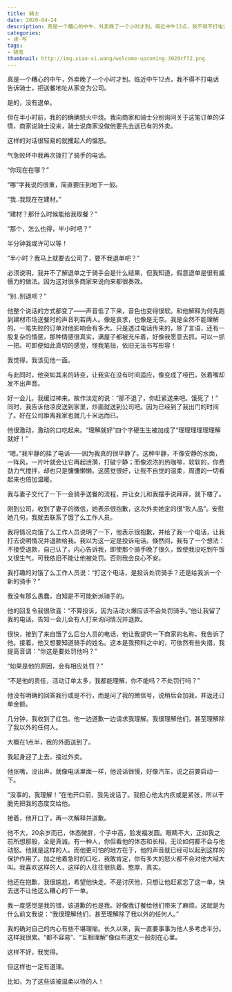 ```yaml
---
title: 骑士
date: 2020-04-24
description: 真是一个糟心的中午，外卖晚了一个小时才到。临近中午12点，我不得不打电话告诉骑士，把送餐地址从家变为公司。
categories:
- 读·写
tags:
- 随笔
thumbnail: http://img.xiao-xi.wang/welcome-upcoming.3029cf72.png
---
```

真是一个糟心的中午，外卖晚了一个小时才到。临近中午12点，我不得不打电话告诉骑士，把送餐地址从家变为公司。

是的，没有退单。

但在半小时前，我的的确确怒火中烧。我向商家和骑士分别询问关于这笔订单的详情，商家说骑士没来，骑士说商家没做他要先去送已有的外卖。

这样的对话很轻易的就攫起人的愠怒。

气急败坏中我再次拨打了骑手的电话。

“你现在在哪？”

“哪”字我说的很重，简直要压到地下一般。

“我..我现在在建材。”

“建材？那什么时候能给我取餐？”

“那个，怎么也得，半小时吧？”

半分钟我或许可以等！

“半小时？我马上就要去公司了，要不我退单吧？”

必须说明，我并不了解退单之于骑手会是什么结果，但我知道，假意退单是很有威慑力的做法。因为这对很多商家来说向来都很奏效。

“别..别退呗？”

他整个说话的方式都变了——声音低了下来，音色也变得很软。和他解释为何先跑到建材市场送餐时的声音判若两人。像是哀求，也像是无奈。我是全然不能理解的，一笔失败的订单对他影响会有多大。只是透过电话传来的，除了言语，还有一股复杂的情感，那种情感很真实，满屋子都被充斥着，好像我愿意去抓，可以一抓一把。可即便如此真切的感觉，怪我笔拙，依旧无法书写形容！

我觉得，我该见他一面。

与此同时，他突如其来的转变，让我实在没有时间适应，像变成了哑巴，张着嘴却发不出声音。

好一会儿，我缓过神来。故作淡定的说：“那不退了，你赶紧送来吧。饿死了！” 同时，我告诉他凉皮送到家里，炒面就送到公司吧。因为已经到了我出门的时间了。好在公司距离我家也就几十米远而已。

他很激动，激动的口吃起来。“理解就好”四个字硬生生被加成了“理理理理理理解就好！”

“嗯。”我平静的挂了电话——因为我真的很平静了。这种平静，不像安静的水面，一阵风，一片叶就会让它再起涟漪，打破宁静；而像浓浓的热咖啡，软软的，你费劲力气搅拌，却也只是慵慵懒懒。这感觉很好，让我不自觉的温柔，周遭的一切看起来也倍加温暖。

我与妻子交代了一下一会骑手送餐的流程，并让女儿和我摆手说拜拜，就下楼了。

刚到公司，收到了妻子的微信，她表示很抱歉，这次外卖她定的很“败人品”。安慰她几句，我就去联系了饿了么工作人员。

我将情况向饿了么工作人员说明了一下，他表示很抱歉，并给了我一个电话，让我打去说明情况并退款给我。我以为这一定是投诉电话。倏然间，我有了一个想法：不接受退款，自己认了。内心告诉我，即使那个骑手晚了很久，致使我没吃到午饭又很生气，可我依旧不能让他被处罚。否则我会良心不安。

我打趣的对饿了么工作人员说：“打这个电话，是投诉处罚骑手？还是给我派一个新的骑手？”

我没有那么愚蠢，自知是不可能新派骑手的。

他的回复令我很欣喜：“不算投诉，因为活动火爆应该不会处罚骑手。”他让我留了我的电话，告知一会儿会有人打来询问情况并退款。

很快，接到了来自饿了么后台人员的电话，他让我提供一下商家的名称，我告诉了他。接着，他又想要知道骑手的姓名。这本是我预料之中的，可依然有些失措，我提高音调：“你这是要处罚他吗？”

“如果是他的原因，会有相应处罚？”

“不是他的责任，活动订单太多，我都能理解，你不能吗？不处罚行吗？”

他没有明确的回答我行或是不行，而是问了我的微信号，说稍后会加我，并返还订单金额。

几分钟，我收到了红包。他一边道歉一边请求我理解。我很理解他们，甚至理解除了我以外的任何人。

大概在1点半，我的外面送到了。

我起身迎了上去，接过外卖。

他张嘴，没出声，就像电话里面一样，他说话很慢，好像汽车，说之前要启动一下。

“没事的，我理解！”在他开口前，我先说话了。我担心他太内疚或是紧张，所以干脆先把我的态度交给他。

接着，他开口了，再一次解释并道歉。

他不大，20余岁而已，体态微胖，个子中高，脸发福发圆。眼睛不大，正如我之前所想那般，全是真诚。有一种人，你但看他的体态和长相，无论如何都不会与他动怒。他就是这样的人。而他更可怕的地方在于，他的声音就已经可以起到这样的保护作用了。加之他着急时的口吃，我敢肯定，你有多大的怒火都不会对他大喊大叫。我喜欢这样的人，这样的人往往很执着、憨厚、真实。

他还在抱歉，我很尴尬，希望他快走。不是讨厌他，只想让他赶紧忘了这一单，快去送不让他这么糟心的下一单。

我一度感觉是我的错，该道歉的也是我。好像我订餐给他们带来了麻烦。这就是为什么前文我说：“我很理解他们，甚至理解除了我以外的任何人。”

我的确对自己的内心有些不堪理喻。长久以来，我一直要事事为他人多考虑半分。这样我很累。“都不容易”、“互相理解”像似布道文一般刻在心里。

这样不好，我觉得。

但这样也一定有道理。

比如，为了这些该被温柔以待的人！
